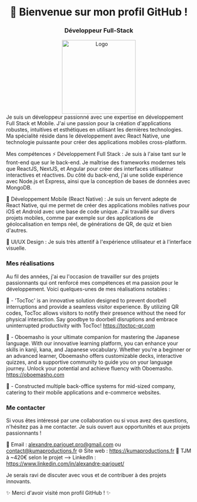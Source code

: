 <h1 align="center">👋 Bienvenue sur mon profil GitHub !</h1>
<h3 align="center">Développeur Full-Stack</h3>
<div align="center">
<img src="https://cdn.discordapp.com/attachments/438805092981014550/1116339860429619210/Illustration2.jpg" alt="Logo" width="200" height="200">
</div>
Je suis un développeur passionné avec une expertise en développement Full Stack et Mobile. J'ai une passion pour la création d'applications robustes, intuitives et esthétiques en utilisant les dernières technologies. 
Ma spécialité réside dans le développement avec React Native, une technologie puissante pour créer des applications mobiles cross-platform.

Mes compétences
⚡️ Développement Full Stack : Je suis à l'aise tant sur le front-end que sur le back-end. Je maîtrise des frameworks modernes tels que ReactJS, NextJS, et Angular pour créer des interfaces utilisateur interactives et réactives. Du côté du back-end, j'ai une solide expérience avec Node.js et Express, ainsi que la conception de bases de données avec MongoDB.

📱 Développement Mobile (React Native) : Je suis un fervent adepte de React Native, qui me permet de créer des applications mobiles natives pour iOS et Android avec une base de code unique. J'ai travaillé sur divers projets mobiles, comme par exemple sur des applications de géolocalisation en temps réel, de générations de QR, de quiz et bien d'autres.

🎨 UI/UX Design : Je suis très attentif à l'expérience utilisateur et à l'interface visuelle.

<h3>Mes réalisations</h3>
Au fil des années, j'ai eu l'occasion de travailler sur des projets passionnants qui ont renforcé mes compétences et ma passion pour le développement. Voici quelques-unes de mes réalisations notables :

🚀 - 'TocToc' is an innovative solution designed to prevent doorbell interruptions and provide a seamless visitor experience. 
By utilizing QR codes, TocToc allows visitors to notify their presence without the need for physical interaction. Say goodbye to doorbell disruptions and embrace uninterrupted productivity with TocToc! 
https://toctoc-qr.com

🌟 - Oboemasho is your ultimate companion for mastering the Japanese language. 
With our innovative learning platform, you can enhance your skills in kanji, kana, and Japanese vocabulary. Whether you're a beginner or an advanced learner, Oboemasho offers customizable decks, interactive quizzes, and a supportive community to guide you on your language journey. 
Unlock your potential and achieve fluency with Oboemasho.
https://oboemasho.com

🛒 - Constructed multiple back-office systems for mid-sized company, catering to their mobile applications and e-commerce websites.

<h3>Me contacter</h3>
Si vous êtes intéressé par une collaboration ou si vous avez des questions, n'hésitez pas à me contacter. Je suis ouvert aux opportunités et aux projets passionnants !

📧 Email : alexandre.parjouet.pro@gmail.com ou contact@kumaproductions.fr
🌐 Site web : https://kumaproductions.fr
💼 TJM à ~420€ selon le projet --> LinkedIn : https://www.linkedin.com/in/alexandre-parjouet/

Je serais ravi de discuter avec vous et de contribuer à des projets innovants.

✨ Merci d'avoir visité mon profil GitHub ! ✨

